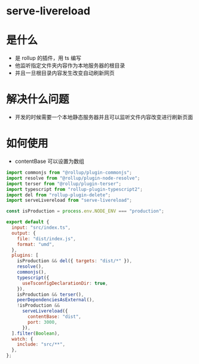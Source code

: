 # serve-livereload

# 是什么

- 是 rollup 的插件，用 ts 编写
- 他监听指定文件夹内容作为本地服务器的根目录
- 并且一旦根目录内容发生改变自动刷新网页

# 解决什么问题

- 开发的时候需要一个本地静态服务器并且可以监听文件内容改变进行刷新页面

# 如何使用

- contentBase 可以设置为数组

```js
import commonjs from "@rollup/plugin-commonjs";
import resolve from "@rollup/plugin-node-resolve";
import terser from "@rollup/plugin-terser";
import typescript from "rollup-plugin-typescript2";
import del from "rollup-plugin-delete";
import serveLivereload from "serve-livereload";

const isProduction = process.env.NODE_ENV === "production";

export default {
  input: "src/index.ts",
  output: {
    file: "dist/index.js",
    format: "umd",
  },
  plugins: [
    isProduction && del({ targets: "dist/*" }),
    resolve(),
    commonjs(),
    typescript({
      useTsconfigDeclarationDir: true,
    }),
    isProduction && terser(),
    peerDependenciesAsExternal(),
    !isProduction &&
      serveLivereload({
        contentBase: "dist",
        port: 3000,
      }),
  ].filter(Boolean),
  watch: {
    include: "src/**",
  },
};
```